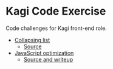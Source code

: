 # Kagi Code Exercise
Code challenges for Kagi front-end role.

* [Collapsing list](https://kagi.cori.fyi/todo)
  * [Source](https://github.com/hyperobject/kagi-challenge/tree/main/todo)
* [JavaScript optimization](https://kagi.cori.fyi/court)
  * [Source and writeup](https://github.com/hyperobject/kagi-challenge/tree/main/court)